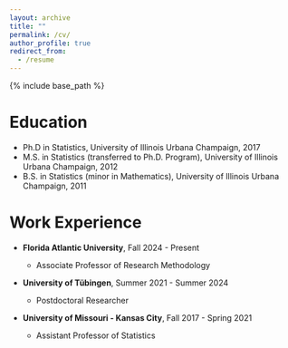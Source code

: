 ```yaml
---
layout: archive
title: ""
permalink: /cv/
author_profile: true
redirect_from:
  - /resume
---
```


{% include base_path %}

Education
======
* Ph.D in Statistics, University of Illinois Urbana Champaign, 2017 
* M.S. in Statistics (transferred to Ph.D. Program), University of Illinois Urbana Champaign, 2012
* B.S. in Statistics (minor in Mathematics), University of Illinois Urbana Champaign, 2011

Work Experience
======
* **Florida Atlantic University**, Fall 2024 - Present 
  * Associate Professor of Research Methodology

* **University of Tübingen**,  Summer 2021 - Summer 2024
  * Postdoctoral Researcher
  
* **University of Missouri - Kansas City**, Fall 2017 - Spring 2021
  * Assistant Professor of Statistics
